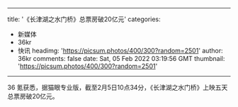 
---
title: '《长津湖之水门桥》总票房破20亿元'
categories: 
 - 新媒体
 - 36kr
 - 快讯
headimg: 'https://picsum.photos/400/300?random=2501'
author: 36kr
comments: false
date: Sat, 05 Feb 2022 03:19:56 GMT
thumbnail: 'https://picsum.photos/400/300?random=2501'
---

<div>   
36 氪获悉，据猫眼专业版，截至2月5日10点34分，《长津湖之水门桥》上映五天总票房破20亿元。  
</div>
            
